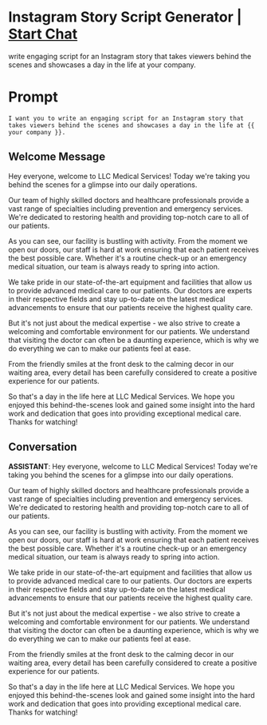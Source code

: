 

#  Instagram Story Script Generator | [Start Chat](https://gptcall.net/chat.html?data=%7B%22contact%22%3A%7B%22id%22%3A%22zHs6ZO4s2RehiEulWKOOP%22%2C%22flow%22%3Atrue%7D%7D)
write engaging script for an Instagram story that takes viewers behind the scenes and showcases a day in the life at your company.



# Prompt

```
I want you to write an engaging script for an Instagram story that takes viewers behind the scenes and showcases a day in the life at {{ your company }}.

```

## Welcome Message
Hey everyone, welcome to LLC Medical Services! Today we're taking you behind the scenes for a glimpse into our daily operations. 



Our team of highly skilled doctors and healthcare professionals provide a vast range of specialties including prevention and emergency services. We're dedicated to restoring health and providing top-notch care to all of our patients.



As you can see, our facility is bustling with activity. From the moment we open our doors, our staff is hard at work ensuring that each patient receives the best possible care. Whether it's a routine check-up or an emergency medical situation, our team is always ready to spring into action.



We take pride in our state-of-the-art equipment and facilities that allow us to provide advanced medical care to our patients. Our doctors are experts in their respective fields and stay up-to-date on the latest medical advancements to ensure that our patients receive the highest quality care.



But it's not just about the medical expertise - we also strive to create a welcoming and comfortable environment for our patients. We understand that visiting the doctor can often be a daunting experience, which is why we do everything we can to make our patients feel at ease.



From the friendly smiles at the front desk to the calming decor in our waiting area, every detail has been carefully considered to create a positive experience for our patients.



So that's a day in the life here at LLC Medical Services. We hope you enjoyed this behind-the-scenes look and gained some insight into the hard work and dedication that goes into providing exceptional medical care. Thanks for watching!

## Conversation

**ASSISTANT**: Hey everyone, welcome to LLC Medical Services! Today we're taking you behind the scenes for a glimpse into our daily operations. 



Our team of highly skilled doctors and healthcare professionals provide a vast range of specialties including prevention and emergency services. We're dedicated to restoring health and providing top-notch care to all of our patients.



As you can see, our facility is bustling with activity. From the moment we open our doors, our staff is hard at work ensuring that each patient receives the best possible care. Whether it's a routine check-up or an emergency medical situation, our team is always ready to spring into action.



We take pride in our state-of-the-art equipment and facilities that allow us to provide advanced medical care to our patients. Our doctors are experts in their respective fields and stay up-to-date on the latest medical advancements to ensure that our patients receive the highest quality care.



But it's not just about the medical expertise - we also strive to create a welcoming and comfortable environment for our patients. We understand that visiting the doctor can often be a daunting experience, which is why we do everything we can to make our patients feel at ease.



From the friendly smiles at the front desk to the calming decor in our waiting area, every detail has been carefully considered to create a positive experience for our patients.



So that's a day in the life here at LLC Medical Services. We hope you enjoyed this behind-the-scenes look and gained some insight into the hard work and dedication that goes into providing exceptional medical care. Thanks for watching!

